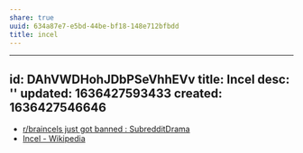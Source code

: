 ```yaml
---
share: true
uuid: 634a87e7-e5bd-44be-bf18-148e712bfbdd
title: incel
---
```

---
id: DAhVWDHohJDbPSeVhhEVv
title: Incel
desc: ''
updated: 1636427593433
created: 1636427546646
---

* [r/braincels just got banned : SubredditDrama](https://old.reddit.com/r/SubredditDrama/comments/dbfx4c/rbraincels_just_got_banned/)
* [Incel - Wikipedia](https://en.wikipedia.org/wiki/Incel)